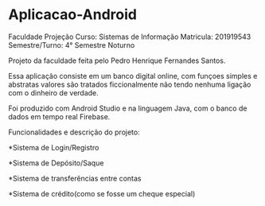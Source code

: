 # Aplicacao-Android
Faculdade Projeção
Curso: Sistemas de Informação
Matricula: 201919543
Semestre/Turno: 4° Semestre Noturno

Projeto da faculdade feita pelo Pedro Henrique Fernandes Santos.

Essa aplicação consiste em um banco digital online, com funçoes simples e abstratas
valores são tratados ficcionalmente não tendo nenhuma ligação com o dinheiro de verdade.

Foi produzido com Android Studio e na linguagem Java, com o banco de dados em tempo real Firebase.

Funcionalidades e descrição do projeto:

*Sistema de Login/Registro

*Sistema de Depósito/Saque

*Sistema de transferências entre contas

*Sistema de crédito(como se fosse um cheque especial)




